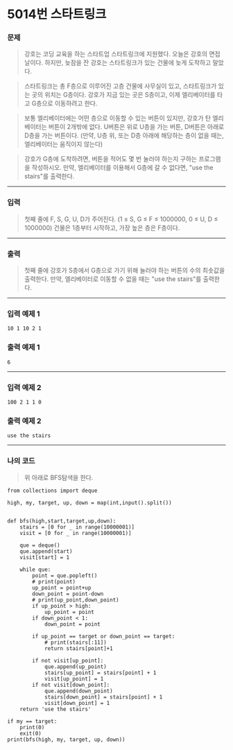 # 5014번 스타트링크
### 문제
> 강호는 코딩 교육을 하는 스타트업 스타트링크에 지원했다. 오늘은 강호의 면접날이다. 하지만, 늦잠을 잔 강호는 스타트링크가 있는 건물에 늦게 도착하고 말았다.

> 스타트링크는 총 F층으로 이루어진 고층 건물에 사무실이 있고, 스타트링크가 있는 곳의 위치는 G층이다. 강호가 지금 있는 곳은 S층이고, 이제 엘리베이터를 타고 G층으로 이동하려고 한다.

> 보통 엘리베이터에는 어떤 층으로 이동할 수 있는 버튼이 있지만, 강호가 탄 엘리베이터는 버튼이 2개밖에 없다. U버튼은 위로 U층을 가는 버튼, D버튼은 아래로 D층을 가는 버튼이다. (만약, U층 위, 또는 D층 아래에 해당하는 층이 없을 때는, 엘리베이터는 움직이지 않는다)

> 강호가 G층에 도착하려면, 버튼을 적어도 몇 번 눌러야 하는지 구하는 프로그램을 작성하시오. 만약, 엘리베이터를 이용해서 G층에 갈 수 없다면, "use the stairs"를 출력한다.

---

### 입력
> 첫째 줄에 F, S, G, U, D가 주어진다. (1 ≤ S, G ≤ F ≤ 1000000, 0 ≤ U, D ≤ 1000000) 건물은 1층부터 시작하고, 가장 높은 층은 F층이다.  

---

### 출력
> 첫째 줄에 강호가 S층에서 G층으로 가기 위해 눌러야 하는 버튼의 수의 최솟값을 출력한다. 만약, 엘리베이터로 이동할 수 없을 때는 "use the stairs"를 출력한다.  

---

### 입력 예제 1
```
10 1 10 2 1
```

### 출력 예제 1
```
6
```

---

### 입력 예제 2
```
100 2 1 1 0
```

### 출력 예제 2
```
use the stairs
```

---

### 나의 코드 
> 위 아래로 BFS탐색을 한다. 

```
from collections import deque

high, my, target, up, down = map(int,input().split())


def bfs(high,start,target,up,down):
    stairs = [0 for _ in range(10000001)]
    visit = [0 for _ in range(10000001)]

    que = deque()
    que.append(start)
    visit[start] = 1

    while que:
        point = que.popleft()
        # print(point)
        up_point = point+up
        down_point = point-down
        # print(up_point,down_point)
        if up_point > high:
            up_point = point
        if down_point < 1:
            down_point = point

        if up_point == target or down_point == target:
            # print(stairs[:11])
            return stairs[point]+1

        if not visit[up_point]:
            que.append(up_point)
            stairs[up_point] = stairs[point] + 1
            visit[up_point] = 1
        if not visit[down_point]:
            que.append(down_point)
            stairs[down_point] = stairs[point] + 1
            visit[down_point] = 1
    return 'use the stairs'

if my == target:
    print(0)
    exit(0)
print(bfs(high, my, target, up, down))
```
